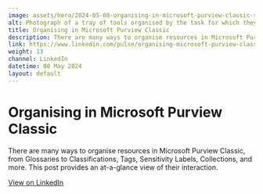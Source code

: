```yaml
---
image: assets/hero/2024-05-08-organising-in-microsoft-purview-classic-scaled-4by3.jpg
alt: Photograph of a tray of tools organised by the task for which they are used.
title: Organising in Microsoft Purview Classic
description: There are many ways to organise resources in Microsoft Purview Classic, from Glossaries to Classifications, Tags, Sensitivity Labels, Collections, and more. This post provides an at-a-glance view of their interaction.
link: https://www.linkedin.com/pulse/organising-microsoft-purview-classic-eugene-morozov-rbiqc
weight: 13
channel: LinkedIn
datetime: 08 May 2024
layout: default
---
```


# Organising in Microsoft Purview Classic

There are many ways to organise resources in Microsoft Purview Classic, from Glossaries to Classifications, Tags, Sensitivity Labels, Collections, and more. This post provides an at-a-glance view of their interaction.

[View on LinkedIn](https://www.linkedin.com/pulse/organising-microsoft-purview-classic-eugene-morozov-rbiqc)